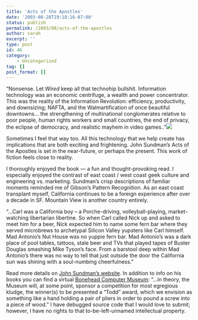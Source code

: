 ```yaml
---
title: 'Acts of the Apostles'
date: '2003-08-28T19:18:16-07:00'
status: publish
permalink: /2003/08/acts-of-the-apostles
author: sarah
excerpt: ''
type: post
id: 46
category:
    - Uncategorized
tag: []
post_format: []
---
```

“Nonsense. Let *Wired* keep all that technohip bullshit. Information technology was an economic centrifuge, a wealth and power concentrator. This was the reality of the Information Revolution: efficiency, productivity, and downsizing; NAFTA, and the Walmartification of once beautiful downtowns… the strengthening of multinational conglomerates relative to poor people, human rights workers and small countries, the end of privacy, the eclipse of democracy, and realistic mayhem in video games..”![](http://images.amazon.com/images/P/192975213X.01.MZZZZZZZ.jpg)

Sometimes I feel that way too. All this technology that we help create has implications that are both exciting and frightening. John Sundman’s Acts of the Apostles is set in the near-future, or perhaps the present. This work of fiction feels close to reality.

I thoroughly enjoyed the book — a fun and thought-provoking read. I especially enjoyed the contrast of east coast / west coast geek culture and engineering vs. marketing. Sundman’s crisp descriptions of familiar moments reminded me of Gibson’s Pattern Recognition. As an east coast transplant myself, California continues to be a foreign experience after over a decade in SF. Mountain View is another country entirely.

“…Carl was a California boy – a Porche-driving, volleyball-playing, market-watching libertarian libertine. So when Carl called Nick up and asked to meet him for a beer, Nick expected him to name some fern bar where they served microbrews to archetypal Silicon Valley yupsters like Carl himself. Mad Antonio’s Nut House was no yuppie fern bar. Mad Antonio’s was a dark place of pool tables, tattoos, stale beer and TVs that played tapes of Buster Douglas smashing Mike Tyson’s face. From a barstool deep within Mad Antonio’s there was no way to tell that just outside the door the California sun was shining with a soul-numbing cheerfulness.”

Read more details on [John Sundman’s website](http://wetmachine.com/). In addition to info on his books you can find a virtual [Bonehead Computer Museum](http://web.archive.org/web/20030622115805/www.wetmachine.com/bonehead/index.shtml): “…in theory, the Museum will, at some point, sponsor a competition for most egregious kludge, the winner(s) to be presented a “Todd” award, which we envision as something like a hand holding a pair of pliers in order to pound a screw into a piece of wood.” I have debugged source code that I would love to submit; however, I have no rights to that to-be-left-unnamed intellectual property.